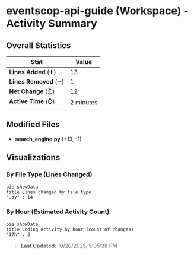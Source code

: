 # eventscop-api-guide (Workspace) - Activity Summary 

## Overall Statistics

| Stat                   | Value                                                             |
| ---------------------- | ----------------------------------------------------------------- |
| **Lines Added** (➕)   | 13                                          |
| **Lines Removed** (➖) | 1                                        |
| **Net Change** (↕)    | 12                |
| **Active Time** (⌚)   | 2 minutes |


## Modified Files
- **search_engine.py** (+13, -1)

## Visualizations

### By File Type (Lines Changed)

```mermaid
pie showData
title Lines changed by file type
".py" : 14
```

### By Hour (Estimated Activity Count)

```mermaid
pie showData
title Coding activity by hour (count of changes)
"17h" : 3
```


> **Last Updated:** 10/20/2025, 5:05:38 PM